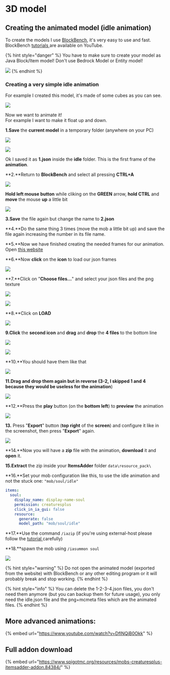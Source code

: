 # 3D model

## Creating the animated model (idle animation)

To create the models I use [BlockBench](https://blockbench.net), it's very easy to use and fast.\
BlockBench [tutorials ](https://www.youtube.com/results?search\_query=blockbench+tutorial)are available on YouTube.

{% hint style="danger" %}
You have to make sure to create your model as Java Block/Item model! Don't use Bedrock Model or Entity model!

![](<../../../../../.gitbook/assets/immagine (89) (3).png>)
{% endhint %}

### Creating a very simple idle animation

For example I created this model, it's made of some cubes as you can see.

![](<../../../../../.gitbook/assets/immagine (52).png>)

Now we want to animate it!\
For example I want to make it float up and down.

**1.Save** the **current model** in a temporary folder (anywhere on your PC)

![](<../../../../../.gitbook/assets/immagine (53).png>)

![](<../../../../../.gitbook/assets/immagine (56).png>)

Ok I saved it as **1.json** inside the **idle** folder. This is the first frame of the **animation**.

**2.**Return to **BlockBench** and select all pressing **CTRL+A**

![](<../../../../../.gitbook/assets/immagine (57).png>)

**Hold left mouse button** while cliking on the **GREEN** arrow, **hold CTRL** and **move** the mouse **up** a little bit

![](<../../../../../.gitbook/assets/immagine (58).png>)

**3.Save** the file again but change the name to **2.json**

**4.**Do the same thing 3 times (move the mob a little bit up) and save the file again increasing the number in its file name.

**5.**Now we have finished creating the needed frames for our animation. Open [this website](https://lonedev6.github.io/animated-models/)

**6.**Now **click** on the **icon** to load our json frames

![](<../../../../../.gitbook/assets/immagine (68).png>)

**7.**Click on "**Choose files...**" and select your json files and the png texture

![](<../../../../../.gitbook/assets/immagine (77).png>)

![](<../../../../../.gitbook/assets/immagine (69).png>)

**8.**Click on **LOAD**

![](<../../../../../.gitbook/assets/immagine (70).png>)

**9.Click** the **second icon** and **drag** and **drop** the **4 files** to the bottom line

![](<../../../../../.gitbook/assets/immagine (71).png>)

![](<../../../../../.gitbook/assets/immagine (72).png>)

**10.**You should have them like that

![](<../../../../../.gitbook/assets/immagine (73).png>)

**11.**Drag and drop them again but in reverse (3-2**, I skipped 1 and 4 because they would be useless for the animation**)

![](<../../../../../.gitbook/assets/immagine (75).png>)

**12.**Press the **play** button (on the **bottom left**) to **preview** the animation

![](https://i.imgur.com/zslbD0G.gif)

**13.** Press "**Export**" button (**top right** of the **screen**) and configure it like in the screenshot, then press "**Export**" again.

![](<../../../../../.gitbook/assets/immagine (76).png>)

**14.**Now you will have a **zip** file with the animation, **download** it and **open** it.

**15.Extract** the zip inside your **ItemsAdder** folder `data\resource_pack\`

**16.**Set your mob configuration like this, to use the idle animation and not the stuck one: `"mob/soul/idle"`

```yaml
items:
  soul:
    display_name: display-name-soul
    permission: creaturesplus
    click_in_ia_gui: false
    resource:
      generate: false
      model_path: "mob/soul/idle"
```

**17.**Use the command `/iazip` (if you're using external-host please follow the [tutorial ](../../../../resourcepack-hosting/)carefully)

**18.**spawn the mob using `/iasummon soul`

![](https://i.imgur.com/1tljgbv.gif)

{% hint style="warning" %}
Do not open the animated model (exported from the website) with BlockBench or any other editing program or it will probably break and stop working.
{% endhint %}

{% hint style="info" %}
You can delete the 1-2-3-4.json files, you don't need them anymore (but you can backup them for future usage), you only need the idle.json file and the png+mcmeta files which are the animated files.
{% endhint %}

## More advanced animations:

{% embed url="https://www.youtube.com/watch?v=DflNQjB0Okk" %}

## Full addon download

{% embed url="https://www.spigotmc.org/resources/mobs-creaturesplus-itemsadder-addon.84384/" %}

